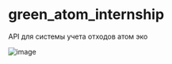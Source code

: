 # green_atom_internship
API для системы учета отходов атом эко


![image](https://github.com/user-attachments/assets/8fe8220f-d653-4659-ad11-21e333219b5a)
